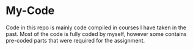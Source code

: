 # My-Code
Code in this repo is mainly code compiled in courses I have taken in the past.
Most of the code is fully coded by myself, however some contains pre-coded parts that were required for the assignment.
